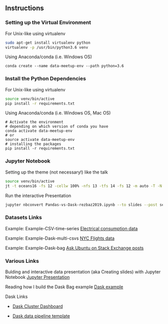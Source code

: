 ## Instructions

### Setting up the Virtual Environment

For Unix-like using virtualenv
```bash
sudo apt-get install virtualenv python
virtualenv -p /usr/bin/python3.6 venv
```
Using Anaconda/conda (i.e. Windows OS)
```shell
conda create --name data-meetup-env --path python=3.6 
```

### Install the Python Dependencies

For Unix-like using virtualenv
```bash
source venv/bin/active
pip install -r requirements.txt
```

Using Anaconda/conda (i.e. Windows OS, Mac OS)
```shell
# Activate the environment
# depending on which version of conda you have
conda activate data-meetup-env
# or
source activate data-meetup-env
# installing the packages
pip install -r requirements.txt
```


### Jupyter Notebook

Setting up the theme (not necessary!) like the talk
```bash
source venv/bin/active
jt -t oceans16 -fs 12 -cellw 100% -nfs 13 -tfs 14 -fs 12 -m auto -T -N -altmd #fff
```

Run the interactive Presentation
```bash
jupyter nbconvert Pandas-vs-Dask-rezbaz2019.ipynb --to slides --post serve --SlidesExporter.reveal_scroll=True
```

### Datasets Links

Example: Example-CSV-time-series
[Electrical consumption data](https://archive.ics.uci.edu/ml/machine-learning-databases/00235/household_power_consumption.zip)

Example: Example-Dask-multi-csvs
[NYC Flights data](https://storage.googleapis.com/dask-tutorial-data/nycflights.tar.gz)

Example: Example-Dask-bag
[Ask Ubuntu on Stack Exchange posts](https://archive.org/download/stackexchange/askubuntu.com.7z)


### Various Links

Bulding and interactive data presentation (aka Creating slides) with Jupyter Notebook
[Jupyter Presentation](https://medium.com/learning-machine-learning/present-your-data-science-projects-with-jupyter-slides-75f20735eb0f)

Reading how I build the Dask Bag example
[Dask example](https://sigdelta.com/blog/dask-introduction/) 

Dask Links

* [Dask Cluster Dashboard](http://docs.dask.org/en/latest/diagnostics-distributed.html)

* [Dask data pipeline template](http://docs.dask.org/en/latest/custom-graphs.html#example)